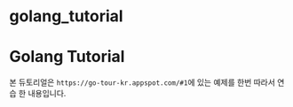 # golang_tutorial

# Golang Tutorial


본 듀토리얼은 `https://go-tour-kr.appspot.com/#1`에 있는 예제를 한번 따라서 연습 한 내용입니다.

